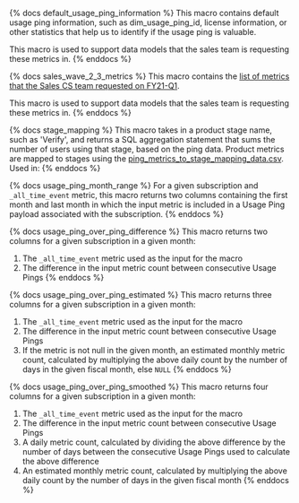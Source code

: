 {% docs default_usage_ping_information %}
This macro contains default usage ping information, such as dim_usage_ping_id, license information, or other statistics that help us to identify if the usage ping is valuable. 

This macro is used to support data models that the sales team is requesting these metrics in. 
{% enddocs %}

{% docs sales_wave_2_3_metrics %}
This macro contains the [list of metrics that the Sales CS team requested on FY21-Q1](https://docs.google.com/spreadsheets/d/1ZR7duYmjQ8x86iAJ1dCix88GTtPlOyNwiMgeG_85NiA/edit?ts=5fea3398#gid=0). 

This macro is used to support data models that the sales team is requesting these metrics in. 
{% enddocs %}

{% docs stage_mapping %}
This macro takes in a product stage name, such as 'Verify', and returns a SQL aggregation statement that sums the number of users using that stage, based on the ping data. Product metrics are mapped to stages using the [ping_metrics_to_stage_mapping_data.csv](https://gitlab.com/gitlab-data/analytics/blob/master/transform/snowflake-dbt/data/ping_metrics_to_stage_mapping_data.csv).
Used in:
{% enddocs %}

{% docs usage_ping_month_range %}
For a given subscription and `_all_time_event` metric, this macro returns two columns containing the first month and last month in which the input metric is included in a Usage Ping payload associated with the subscription.
{% enddocs %}

{% docs usage_ping_over_ping_difference %}
This macro returns two columns for a given subscription in a given month: 
1. The `_all_time_event` metric used as the input for the macro
2. The difference in the input metric count between consecutive Usage Pings
{% enddocs %}

{% docs usage_ping_over_ping_estimated %}
This macro returns three columns for a given subscription in a given month:
1. The `_all_time_event` metric used as the input for the macro
2. The difference in the input metric count between consecutive Usage Pings
3. If the metric is not null in the given month, an estimated monthly metric count, calculated by multiplying the above daily count by the number of days in the given fiscal month, else `NULL`
{% enddocs %}

{% docs usage_ping_over_ping_smoothed %}
This macro returns four columns for a given subscription in a given month:
1. The `_all_time_event` metric used as the input for the macro
2. The difference in the input metric count between consecutive Usage Pings
3. A daily metric count, calculated by dividing the above difference by the number of days between the consecutive Usage Pings used to calculate the above difference
4. An estimated monthly metric count, calculated by multiplying the above daily count by the number of days in the given fiscal month
{% enddocs %}